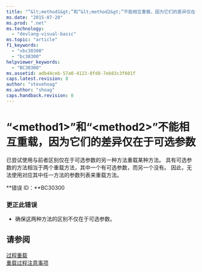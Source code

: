 ```yaml
---
title: "“&lt;method1&gt;”和“&lt;method2&gt;”不能相互重载，因为它们的差异仅在于可选参数 | Microsoft Docs"
ms.date: "2015-07-20"
ms.prod: ".net"
ms.technology: 
  - "devlang-visual-basic"
ms.topic: "article"
f1_keywords: 
  - "vbc30300"
  - "bc30300"
helpviewer_keywords: 
  - "BC30300"
ms.assetid: adb44ceb-57a0-4123-8fd8-7eb83c3f601f
caps.latest.revision: 8
author: "stevehoag"
ms.author: "shoag"
caps.handback.revision: 8
---
```

# “&lt;method1&gt;”和“&lt;method2&gt;”不能相互重载，因为它们的差异仅在于可选参数
已尝试使用与前者区别仅在于可选参数的另一种方法重载某种方法。 具有可选参数的方法相当于两个重载方法，其中一个有可选参数，而另一个没有。 因此，无法使用对应其中任一方法的参数列表来重载方法。  
  
 **错误 ID：**BC30300  
  
### 更正此错误  
  
-   确保这两种方法的区别不仅在于可选参数。  
  
## 请参阅  
 [过程重载](../../visual-basic/programming-guide/language-features/procedures/procedure-overloading.md)   
 [重载过程注意事项](../../visual-basic/programming-guide/language-features/procedures/considerations-in-overloading-procedures.md)